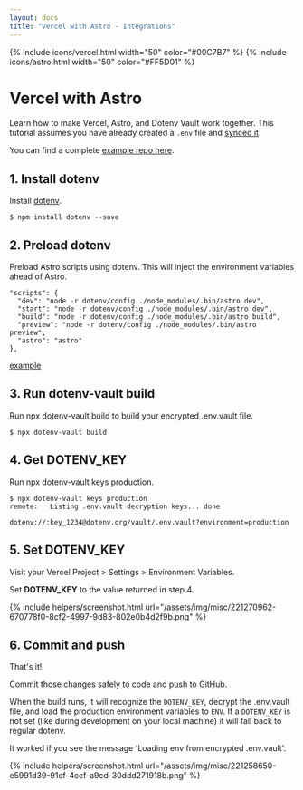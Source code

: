 ```yaml
---
layout: docs
title: "Vercel with Astro - Integrations"
---
```


{% include icons/vercel.html width="50" color="#00C7B7" %}
{% include icons/astro.html width="50" color="#FF5D01" %}

# Vercel with Astro

Learn how to make Vercel, Astro, and Dotenv Vault work together. This tutorial assumes you have already created a `.env` file and [synced it](/docs/tutorials/sync).

You can find a complete [example repo here](https://github.com/dotenv-org/integration-example-vercel-astro).

## 1. Install dotenv

Install [dotenv](https://github.com/motdotla/dotenv).

```
$ npm install dotenv --save
```

## 2. Preload dotenv

Preload Astro scripts using dotenv. This will inject the environment variables ahead of Astro.

```
"scripts": {
  "dev": "node -r dotenv/config ./node_modules/.bin/astro dev",
  "start": "node -r dotenv/config ./node_modules/.bin/astro dev",
  "build": "node -r dotenv/config ./node_modules/.bin/astro build",
  "preview": "node -r dotenv/config ./node_modules/.bin/astro preview",
  "astro": "astro"
},
```
[example](https://github.com/dotenv-org/integration-example-vercel-astro/blob/master/package.json)

## 3. Run dotenv-vault build

Run npx dotenv-vault build to build your encrypted .env.vault file.

```
$ npx dotenv-vault build
```

## 4. Get DOTENV_KEY

Run npx dotenv-vault keys production.

```
$ npx dotenv-vault keys production
remote:   Listing .env.vault decryption keys... done

dotenv://:key_1234@dotenv.org/vault/.env.vault?environment=production
```

## 5. Set DOTENV_KEY

Visit your Vercel Project > Settings > Environment Variables.

Set **DOTENV_KEY** to the value returned in step 4.

{% include helpers/screenshot.html url="/assets/img/misc/221270962-670778f0-8cf2-4997-9d83-802e0b4d2f9b.png" %}

## 6. Commit and push

That's it!

Commit those changes safely to code and push to GitHub.

When the build runs, it will recognize the `DOTENV_KEY`, decrypt the .env.vault file, and load the production environment variables to `ENV`. If a `DOTENV_KEY` is not set (like during development on your local machine) it will fall back to regular dotenv.

It worked if you see the message 'Loading env from encrypted .env.vault'.

{% include helpers/screenshot.html url="/assets/img/misc/221258650-e5991d39-91cf-4ccf-a9cd-30ddd271918b.png" %}
